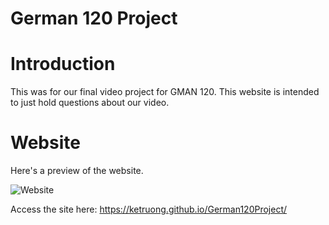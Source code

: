 # German 120 Project

# Introduction 
This was for our final video project for GMAN 120. This website is intended to just hold questions about our video.

# Website
Here's a preview of the website.

![Website](images/web.png)

Access the site here: https://ketruong.github.io/German120Project/
